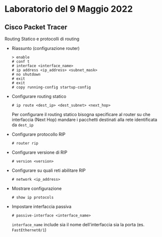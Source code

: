 # Laboratorio del 9 Maggio 2022

## Cisco Packet Tracer

Routing Statico e protocolli di routing

- Riassunto (configurazione router)
  
      > enable
      # conf t
      # interface <interface_name>
      # ip address <ip_address> <subnet_mask>
      # no shutdown
      # exit
      # exit
      # copy running-config startup-config

- Configurare routing statico

      # ip route <dest_ip> <dest_subnet> <next_hop>

  Per configurare il routing statico bisogna specificare al router su che interfaccia (Next Hop) mandare i pacchetti destinati alla rete identificata da `dest_ip`   

- Configurare protocollo RIP
      
      # router rip

- Configurare versione di RIP

      # version <version>

- Configurare su quali reti abilitare RIP

      # network <ip_address>

- Mostrare configurazione

      # show ip protocols

- Impostare interfaccia passiva

      # passive-interface <interface_name>

  `interface_name` include sia il nome dell'interfaccia sia la porta (es. `FastEthernet0/1`)

